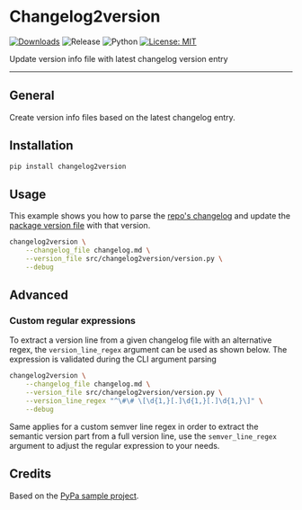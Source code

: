 # Changelog2version

[![Downloads](https://pepy.tech/badge/changelog2version)](https://pepy.tech/project/changelog2version)
![Release](https://img.shields.io/github/v/release/brainelectronics/changelog2version?include_prereleases&color=success)
![Python](https://img.shields.io/badge/python3-Ok-green.svg)
[![License: MIT](https://img.shields.io/badge/License-MIT-yellow.svg)](https://opensource.org/licenses/MIT)

Update version info file with latest changelog version entry

---------------

## General

Create version info files based on the latest changelog entry.

## Installation

```bash
pip install changelog2version
```

## Usage

This example shows you how to parse the [repo's changelog](changelog.md) and
update the [package version file](src/changelog2version/version.py) with that
version.

```bash
changelog2version \
    --changelog_file changelog.md \
    --version_file src/changelog2version/version.py \
    --debug
```

## Advanced

### Custom regular expressions
To extract a version line from a given changelog file with an alternative
regex, the `version_line_regex` argument can be used as shown below. The
expression is validated during the CLI argument parsing

```bash
changelog2version \
    --changelog_file changelog.md \
    --version_file src/changelog2version/version.py \
    --version_line_regex "^\#\# \[\d{1,}[.]\d{1,}[.]\d{1,}\]" \
    --debug
```

Same applies for a custom semver line regex in order to extract the semantic
version part from a full version line, use the `semver_line_regex` argument to
adjust the regular expression to your needs.

## Credits

Based on the [PyPa sample project][ref-pypa-sample].

<!-- Links -->
[ref-pypa-sample]: https://github.com/pypa/sampleproject
